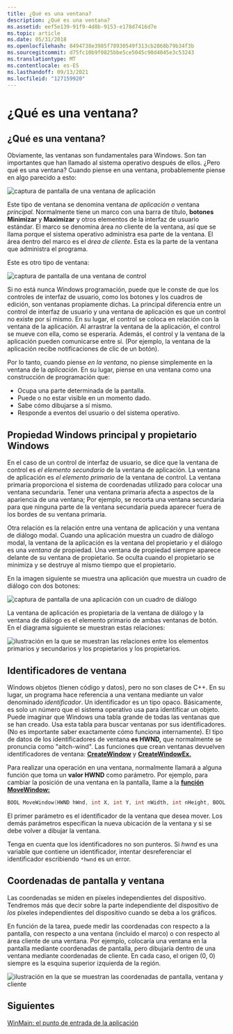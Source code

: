 ```yaml
---
title: ¿Qué es una ventana?
description: ¿Qué es una ventana?
ms.assetid: eef5e139-91f9-4d8b-9153-e178d7416d7e
ms.topic: article
ms.date: 05/31/2018
ms.openlocfilehash: 8494738e3985f78930549f313cb2868b79b34f3b
ms.sourcegitcommit: d75fc10b9f0825bbe5ce5045c90d4045e3c53243
ms.translationtype: MT
ms.contentlocale: es-ES
ms.lasthandoff: 09/13/2021
ms.locfileid: "127159920"
---
```

# <a name="what-is-a-window"></a>¿Qué es una ventana?

## <a name="what-is-a-window"></a>¿Qué es una ventana?

Obviamente, las ventanas son fundamentales para Windows. Son tan importantes que han llamado al sistema operativo después de ellos. ¿Pero qué es una ventana? Cuando piense en una ventana, probablemente piense en algo parecido a esto:

![captura de pantalla de una ventana de aplicación](images/window01.png)

Este tipo de ventana se denomina ventana *de aplicación o* ventana *principal.* Normalmente tiene un marco con una barra de título, **botones Minimizar** y **Maximizar** y otros elementos de la interfaz de usuario estándar. El marco se denomina área *no* cliente de la ventana, así que se llama porque el sistema operativo administra esa parte de la ventana. El área dentro del marco es el *área de cliente*. Esta es la parte de la ventana que administra el programa.

Este es otro tipo de ventana:

![captura de pantalla de una ventana de control](images/window02.png)

Si no está nunca Windows programación, puede que le conste de que los controles de interfaz de usuario, como los botones y los cuadros de edición, son ventanas propiamente dichas. La principal diferencia entre un control de interfaz de usuario y una ventana de aplicación es que un control no existe por sí mismo. En su lugar, el control se coloca en relación con la ventana de la aplicación. Al arrastrar la ventana de la aplicación, el control se mueve con ella, como se esperaría. Además, el control y la ventana de la aplicación pueden comunicarse entre sí. (Por ejemplo, la ventana de la aplicación recibe notificaciones de clic de un botón).

Por lo tanto, cuando piense *en la ventana*, no piense simplemente en la ventana de la *aplicación*. En su lugar, piense en una ventana como una construcción de programación que:

-   Ocupa una parte determinada de la pantalla.
-   Puede o no estar visible en un momento dado.
-   Sabe cómo dibujarse a sí mismo.
-   Responde a eventos del usuario o del sistema operativo.

## <a name="parent-windows-and-owner-windows"></a>Propiedad Windows principal y propietario Windows

En el caso de un control de interfaz de usuario, se dice que la ventana de control es *el elemento secundario* de la ventana de aplicación. La ventana de aplicación es *el elemento primario* de la ventana de control. La ventana primaria proporciona el sistema de coordenadas utilizado para colocar una ventana secundaria. Tener una ventana primaria afecta a aspectos de la apariencia de una ventana; Por ejemplo, se recorta una ventana secundaria para que ninguna parte de la ventana secundaria pueda aparecer fuera de los bordes de su ventana primaria.

Otra relación es la relación entre una ventana de aplicación y una ventana de diálogo modal. Cuando una aplicación muestra un cuadro de  diálogo modal, la ventana de la aplicación es la ventana del propietario y el diálogo es una *ventana de* propiedad. Una ventana de propiedad siempre aparece delante de su ventana de propietario. Se oculta cuando el propietario se minimiza y se destruye al mismo tiempo que el propietario.

En la imagen siguiente se muestra una aplicación que muestra un cuadro de diálogo con dos botones:

![captura de pantalla de una aplicación con un cuadro de diálogo](images/window03.png)

La ventana de aplicación es propietaria de la ventana de diálogo y la ventana de diálogo es el elemento primario de ambas ventanas de botón. En el diagrama siguiente se muestran estas relaciones:

![ilustración en la que se muestran las relaciones entre los elementos primarios y secundarios y los propietarios y los propietarios.](images/window04.png)

## <a name="window-handles"></a>Identificadores de ventana

Windows objetos (tienen código y datos), pero no son clases de C++. En su lugar, un programa hace referencia a una ventana mediante un valor denominado *identificador*. Un identificador es un tipo opaco. Básicamente, es solo un número que el sistema operativo usa para identificar un objeto. Puede imaginar que Windows una tabla grande de todas las ventanas que se han creado. Usa esta tabla para buscar ventanas por sus identificadores. (No es importante saber exactamente cómo funciona internamente). El tipo de datos de los identificadores de ventana **es HWND,** que normalmente se pronuncia como "aitch-wind". Las funciones que crean ventanas devuelven identificadores de ventana: [**CreateWindow**](/windows/desktop/DirectShow/cbasewindow-docreatewindow) y [**CreateWindowEx.**](/windows/desktop/api/winuser/nf-winuser-createwindowexa)

Para realizar una operación en una ventana, normalmente llamará a alguna función que toma un **valor HWND** como parámetro. Por ejemplo, para cambiar la posición de una ventana en la pantalla, llame a la [**función MoveWindow:**](/windows/desktop/api/winuser/nf-winuser-movewindow)


```C++
BOOL MoveWindow(HWND hWnd, int X, int Y, int nWidth, int nHeight, BOOL bRepaint);
```



El primer parámetro es el identificador de la ventana que desea mover. Los demás parámetros especifican la nueva ubicación de la ventana y si se debe volver a dibujar la ventana.

Tenga en cuenta que los identificadores no son punteros. Si *hwnd* es una variable que contiene un identificador, intentar desreferenciar el identificador escribiendo `*hwnd` es un error.

## <a name="screen-and-window-coordinates"></a>Coordenadas de pantalla y ventana

Las coordenadas se miden en píxeles independientes del dispositivo. Tendremos más que decir sobre  la parte independiente del dispositivo de *los* píxeles independientes del dispositivo cuando se deba a los gráficos.

En función de la tarea, puede medir las coordenadas con respecto a la pantalla, con respecto a una ventana (incluido el marco) o con respecto al área cliente de una ventana. Por ejemplo, colocaría una ventana en la pantalla mediante coordenadas de pantalla, pero dibujaría dentro de una ventana mediante coordenadas de cliente. En cada caso, el origen (0, 0) siempre es la esquina superior izquierda de la región.

![ilustración en la que se muestran las coordenadas de pantalla, ventana y cliente](images/coordinates01.png)

## <a name="next"></a>Siguientes

[WinMain: el punto de entrada de la aplicación](winmain--the-application-entry-point.md)

 

 
